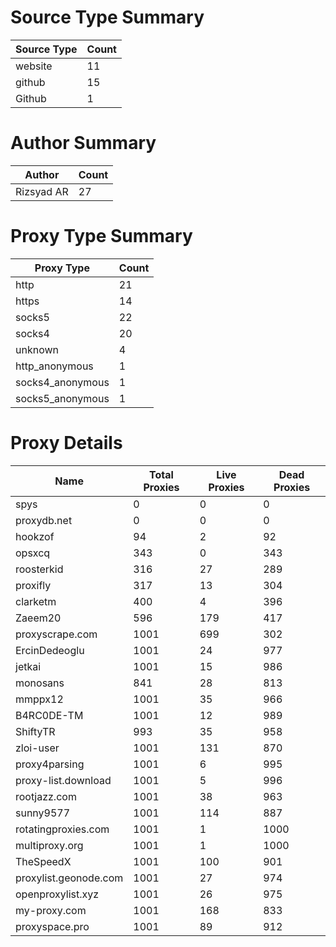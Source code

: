 # Source Type Summary

| Source Type | Count |
|-------------|-------|
| website | 11 |
| github | 15 |
| Github | 1 |


# Author Summary

| Author | Count |
|--------|-------|
| Rizsyad AR | 27 |


# Proxy Type Summary

| Proxy Type | Count |
|------------|-------|
| http | 21 |
| https | 14 |
| socks5 | 22 |
| socks4 | 20 |
| unknown | 4 |
| http_anonymous | 1 |
| socks4_anonymous | 1 |
| socks5_anonymous | 1 |


# Proxy Details

| Name | Total Proxies | Live Proxies | Dead Proxies |
|------|---------------|--------------|---------------|
| spys | 0 | 0 | 0 |
| proxydb.net | 0 | 0 | 0 |
| hookzof | 94 | 2 | 92 |
| opsxcq | 343 | 0 | 343 |
| roosterkid | 316 | 27 | 289 |
| proxifly | 317 | 13 | 304 |
| clarketm | 400 | 4 | 396 |
| Zaeem20 | 596 | 179 | 417 |
| proxyscrape.com | 1001 | 699 | 302 |
| ErcinDedeoglu | 1001 | 24 | 977 |
| jetkai | 1001 | 15 | 986 |
| monosans | 841 | 28 | 813 |
| mmppx12 | 1001 | 35 | 966 |
| B4RC0DE-TM | 1001 | 12 | 989 |
| ShiftyTR | 993 | 35 | 958 |
| zloi-user | 1001 | 131 | 870 |
| proxy4parsing | 1001 | 6 | 995 |
| proxy-list.download | 1001 | 5 | 996 |
| rootjazz.com | 1001 | 38 | 963 |
| sunny9577 | 1001 | 114 | 887 |
| rotatingproxies.com | 1001 | 1 | 1000 |
| multiproxy.org | 1001 | 1 | 1000 |
| TheSpeedX | 1001 | 100 | 901 |
| proxylist.geonode.com | 1001 | 27 | 974 |
| openproxylist.xyz | 1001 | 26 | 975 |
| my-proxy.com | 1001 | 168 | 833 |
| proxyspace.pro | 1001 | 89 | 912 |
